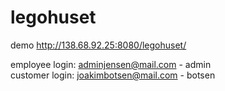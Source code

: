# legohuset
demo http://138.68.92.25:8080/legohuset/

employee login: adminjensen@mail.com - admin<br>
customer login: joakimbotsen@mail.com - botsen
